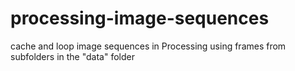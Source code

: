 # processing-image-sequences
cache and loop image sequences in Processing using frames from subfolders in the "data" folder
